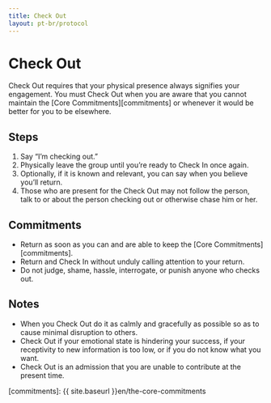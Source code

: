 ```yaml
---
title: Check Out
layout: pt-br/protocol
---
```


# Check Out

Check Out requires that your physical presence always signifies your engagement. You must Check Out when you are aware that you cannot maintain the [Core Commitments][commitments] or whenever it would be better for you to be elsewhere.

## Steps

1. Say “I’m checking out.”
2. Physically leave the group until you’re ready to Check In once again.
3. Optionally, if it is known and relevant, you can say when you believe you’ll return.
4. Those who are present for the Check Out may not follow the person, talk to or about the person checking out or otherwise chase him or her.

## Commitments

* Return as soon as you can and are able to keep the [Core Commitments][commitments].
* Return and Check In without unduly calling attention to your return.
* Do not judge, shame, hassle, interrogate, or punish anyone who checks out.

## Notes

* When you Check Out do it as calmly and gracefully as possible so as to cause minimal disruption to others.
* Check Out if your emotional state is hindering your success, if your receptivity to new information is too low, or if you do not know what you want.
* Check Out is an admission that you are unable to contribute at the present time.

[commitments]: {{ site.baseurl }}en/the-core-commitments
